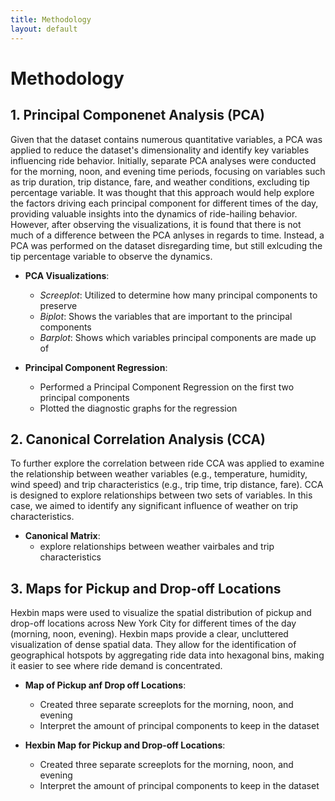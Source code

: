 ```yaml
---
title: Methodology
layout: default
--- 
```


# Methodology

## 1. Principal Componenet Analysis (PCA) 

Given that the dataset contains numerous quantitative variables, a PCA was applied to reduce the dataset's dimensionality and identify key variables influencing ride behavior. Initially, separate PCA analyses were conducted for the morning, noon, and evening time periods, focusing on variables such as trip duration, trip distance, fare, and weather conditions, excluding tip percentage variable. It was thought that this approach would help explore the factors driving each principal component for different times of the day, providing valuable insights into the dynamics of ride-hailing behavior. However, after observing the visualizations, it is found that there is not much of a difference between the PCA anlyses in regards to time. Instead, a PCA was performed on the dataset disregarding time, but still exlcuding the tip percentage variable to observe the dynamics.

- **PCA Visualizations**: 
  - *Screeplot*: Utilized to determine how many principal components to preserve
  - *Biplot*: Shows the variables that are important to the principal components
  - *Barplot*: Shows which variables principal components are made up of
  
- **Principal Component Regression**:
  - Performed a Principal Component Regression on the first two principal components
  - Plotted the diagnostic graphs for the regression
 
 ## 2. Canonical Correlation Analysis (CCA)
To further explore the correlation between ride CCA was applied to examine the relationship between weather variables (e.g., temperature, humidity, wind speed) and trip characteristics (e.g., trip time, trip distance, fare). CCA is designed to explore relationships between two sets of variables. In this case, we aimed to identify any significant influence of weather on trip characteristics.

- **Canonical Matrix**: 
  - explore relationships between weather vairbales and trip characteristics

## 3. Maps for Pickup and Drop-off Locations
Hexbin maps were used to visualize the spatial distribution of pickup and drop-off locations across New York City for different times of the day (morning, noon, evening). Hexbin maps provide a clear, uncluttered visualization of dense spatial data. They allow for the identification of geographical hotspots by aggregating ride data into hexagonal bins, making it easier to see where ride demand is concentrated.

- **Map of Pickup anf Drop off Locations**: 
  - Created three separate screeplots for the morning, noon, and evening
  - Interpret the amount of principal components to keep in the dataset
    
- **Hexbin Map for Pickup and Drop-off Locations**: 
  - Created three separate screeplots for the morning, noon, and evening
  - Interpret the amount of principal components to keep in the dataset 
